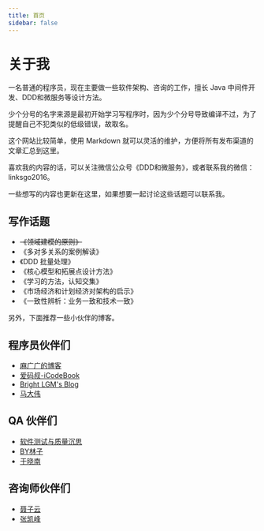 ```yaml
---
title: 首页
sidebar: false
---
```


# 关于我

一名普通的程序员，现在主要做一些软件架构、咨询的工作，擅长 Java 中间件开发、DDD和微服务等设计方法。

少个分号的名字来源是最初开始学习写程序时，因为少个分号导致编译不过，为了提醒自己不犯类似的低级错误，故取名。

这个网站比较简单，使用 Markdown 就可以灵活的维护，方便将所有发布渠道的文章汇总到这里。

喜欢我的内容的话，可以关注微信公众号《DDD和微服务》，或者联系我的微信：linksgo2016。

一些想写的内容也更新在这里，如果想要一起讨论这些话题可以联系我。

## 写作话题

- ~~《领域建模的原则》~~
- 《多对多关系的案例解读》
- 《DDD 批量处理》
- 《核心模型和拓展点设计方法》
- 《学习的方法，认知交集》
- 《市场经济和计划经济对架构的启示》
- 《一致性辨析：业务一致和技术一致》

另外，下面推荐一些小伙伴的博客。

## 程序员伙伴们

- [麻广广的博客](https://maguangguang.xyz/)
- [爱码叔-iCodeBook](http://www.icodebook.com/)
- [Bright LGM's Blog](http://brightliao.com/)
- [马大伟](https://www.bmpi.dev/)

## QA 伙伴们

- [软件测试与质量沉思](http://liuranthinking.com/)
- [BY林子](https://www.bylinzi.com )
- [于晓南](https://qualityfocus.club/yxn)

## 咨询师伙伴们

- [聂子云](http://www.niezitalk.com)
- [张凯峰](http://www.kaifengzhang.com/)

